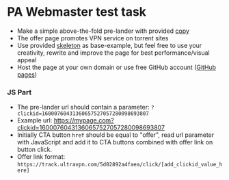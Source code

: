# PA Webmaster test task

- Make a simple above-the-fold pre-lander with provided [copy](copy.md)
- The offer page promotes VPN service on torrent sites
- Use provided [skeleton](skeleton.html) as base-example, but feel free to use your creativity, rewrite and improve the page for best performance/visual appeal
- Host the page at your own domain or use free GitHub account ([GitHub pages](https://docs.github.com/en/github/working-with-github-pages))

### JS Part
- The pre-lander url should contain a parameter: `?clickid=16000760431360657527057280098693807`
- Example url: https://mypage.com?clickid=16000760431360657527057280098693807
- Initially CTA button `href` should be equal to "offer", read url parameter with  JavaScript and add it to CTA buttons combined with offer link on button click.
- Offer link format: `https://track.ultravpn.com/5d02892a4faea/click/[add_clickid_value_here]`

